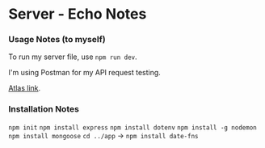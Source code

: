 # Server - Echo Notes

### Usage Notes (to myself)

To run my server file, use `npm run dev`.

I'm using Postman for my API request testing.

[Atlas link](https://cloud.mongodb.com/v2#/org/65ad409e8386eb3d9014bc57/projects).

### Installation Notes

`npm init`
`npm install express`
`npm install dotenv`
`npm install -g nodemon`
`npm install mongoose`
`cd ../app` -> `npm install date-fns`
